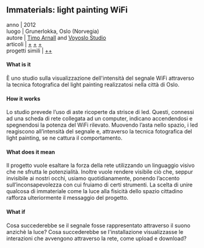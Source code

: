 ## **Immaterials: light painting WiFi**
anno | 2012  
luogo | Grunerlokka, Oslo (Norvegia)<br>
autore | [Timo Arnall](http://www.elasticspace.com/) and [Voyoslo Studio](http://voyoslo.com/)<br> 
articoli | [+](http://voyoslo.com/projects/immaterials-wifi-light-painting/) 
[+](http://www.designboom.com/design/immaterials-light-painting-wifi-by-timo-arnall-jorn-knutsen-einar-sneve-martinussen/) 
[+](http://onlinelibrary.wiley.com/store/10.1111/j.1740-9713.2013.00683.x/asset/j.1740-9713.2013.00683.x.pdf;jsessionid=59514BD3BCDAF3B661EE990359E0F7AE.f02t03?v=1&t=j0ze4a20&s=92fd4a1950509d60c8c44615119e6f814018c4f3) <br> 
progetti simili | [+](http://www.creativeapplications.net/reviews/otherly-space-knowledge-questions-of-knowledge-in-the-age-of-data/)[+](http://www.creativeapplications.net/maxmsp/codex-anima-mundi-interview-with-fuse/)



#### What is it
È uno studio sulla visualizzazione dell'intensità del segnale WiFi attraverso la tecnica fotografica del light painting realizzatosi nella città di Oslo.

#### How it works
Lo studio prevede l’uso di aste ricoperte da strisce di led. Questi, connessi ad una scheda di rete collegata ad un computer, indicano accendendosi e spegnendosi la potenza del WiFi rilevato. Muovendo l’asta nello spazio, i led reagiscono all’intensità del segnale e, attraverso la tecnica fotografica del light painting, se ne cattura il comportamento.


#### What does it mean
Il progetto vuole esaltare la forza della rete utilizzando un linguaggio visivo che ne sfrutta le potenzialità. Inoltre vuole rendere visibile ciò che, seppur invisibile ai nostri occhi, usiamo quotidianamente, ponendo l’accento sull’inconsapevolezza con cui fruiamo di certi strumenti. La scelta di unire qualcosa di immateriale come la luce alla fisicità dello spazio cittadino rafforza ulteriormente il messaggio del progetto.

#### What if
Cosa succederebbe se il segnale fosse rappresentato attraverso il suono anzichè la luce? Cosa succederebbe se l'installazione visualizzasse le interazioni che avvengono attraverso la rete, come upload  e download?
